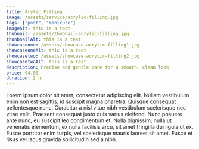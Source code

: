 ```yaml
---
title: Arylic Filling
image: /assets/service/acrylic-filling.jpg
tags: ["post", "manicure"]
imageAlt: this is a test
thubnail: /assets/thubnail-acrylic-filling.jpg
thunbnailAlt: this is a test
showcaseone: /assets/showcase-acrylic-filling1.jpg
showcaseoneAlt: this is a test
showcasetwo: /assets/showcase-acrylic-filling2.jpg
showcasetwoAlt: this is a test
description: Precise and gentle care for a smooth, clean look
price: €4.00
duration: 2 hr
---
```

Lorem ipsum dolor sit amet, consectetur adipiscing elit. Nullam vestibulum enim non est sagittis, id suscipit magna pharetra. Quisque consequat pellentesque nunc. Curabitur a nisl vitae nibh vestibulum scelerisque nec vitae velit. Praesent consequat justo quis varius eleifend. Nunc posuere ante nunc, eu suscipit leo condimentum et. Nulla dignissim, nulla ut venenatis elementum, ex nulla facilisis arcu, sit amet fringilla dui ligula ut ex. Fusce porttitor enim turpis, vel scelerisque mauris laoreet sit amet. Fusce et risus vel lacus gravida sollicitudin sed a nibh.

